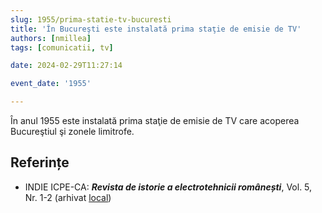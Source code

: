 ```yaml
---
slug: 1955/prima-statie-tv-bucuresti
title: 'În Bucureşti este instalată prima staţie de emisie de TV'
authors: [nmillea]
tags: [comunicatii, tv]

date: 2024-02-29T11:27:14

event_date: '1955'

---
```


În anul 1955 este instalată prima staţie de emisie de TV care acoperea Bucureştiul şi
zonele limitrofe.

<!-- truncate -->

## Referințe

- INDIE ICPE-CA: _**Revista de istorie a electrotehnicii românești**_, Vol. 5, Nr. 1-2 (arhivat [local](https://cronica-it.github.io/arhiva/#2019))
